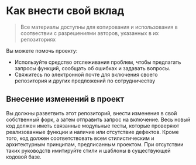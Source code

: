 # Как внести свой вклад

> Все материалы доступны для копирования и использования в соотвествии с разрешениями авторов, указанных в их репозиториях

Вы можете помочь проекту:
 - Используйте средство отслеживания проблем, чтобы предлагать запросы функций, сообщать об ошибках и задавать вопросы.
 - Свяжитесь по электронной почте для включения своего репозитория и других предложений по сотрудничеству


## Внесение изменений в проект

Вы должны разветвить этот репозиторий, внести изменения в свой собственный форк, а затем отправить запрос на включение. Весь новый код должен иметь связанные модульные тесты, которые проверяют реализованные функции и наличие или отсутствие дефектов. Кроме того, код должен соответствовать всем стилистическим и архитектурным принципам, предписанным проектом. При отсутствии таких руководств имитируйте стили и шаблоны в существующей кодовой базе.

